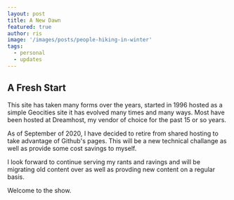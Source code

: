 ```yaml
---
layout: post
title: A New Dawn
featured: true
author: ris
image: '/images/posts/people-hiking-in-winter'
tags:
  - personal
  - updates
---
```


## A Fresh Start

This site has taken many forms over the years, started in 1996 hosted as a simple Geocities site it has evolved many times and many ways. Most have been hosted at Dreamhost, my vendor of choice for the past 15 or so years.

As of September of 2020, I have decided to retire from shared hosting to take advantage of Github's pages.  This will be a new technical challange as well as provide some cost savings to myself.

I look forward to continue serving my rants and ravings and will be migrating old content over as well as provding new content on a regular basis.

Welcome to the show.
